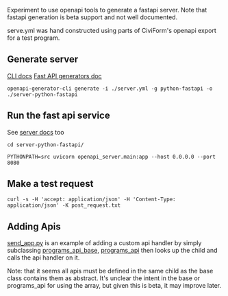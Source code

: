 Experiment to use openapi tools to generate a fastapi server. Note that fastapi generation is beta support and not well documented.

serve.yml was hand constructed using parts of CiviForm's openapi export for a test program.

## Generate server

[CLI docs](https://openapi-generator.tech/docs/installation/)
[Fast API generators doc](https://openapi-generator.tech/docs/generators/python-fastapi)

`openapi-generator-cli generate -i ./server.yml -g python-fastapi -o ./server-python-fastapi`


## Run the fast api service

See [server docs](/server-python-fastapi/README.md) too

```
cd server-python-fastapi/

PYTHONPATH=src uvicorn openapi_server.main:app --host 0.0.0.0 --port 8080 
```

## Make a test request

`curl -s -H 'accept: application/json' -H 'Content-Type: application/json' -K post_request.txt`

## Adding Apis

[send_app.py](server-python-fastapi/src/openapi_server/apis/send_app.py) is an example of adding a custom api handler by simply subclassing [programs_api_base](server-python-fastapi/src/openapi_server/apis/programs_api_base.py), 
[programs_api](https://github.com/shane-exygy/openapi-server/blob/main/server-python-fastapi/src/openapi_server/apis/programs_api.py#L54) then looks up the child and calls the api handler on it.

Note: that it seems all apis must be defined in the same child as the base class contains them as abstract.  It's unclear the intent in the base or programs_api for using the array, but given this is beta, it may improve later.
